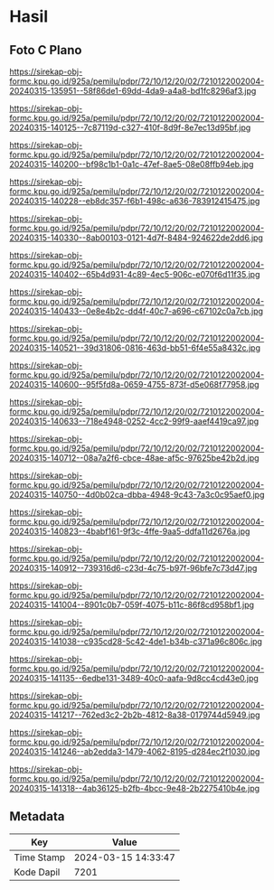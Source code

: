 # Hasil

## Foto C Plano

https://sirekap-obj-formc.kpu.go.id/925a/pemilu/pdpr/72/10/12/20/02/7210122002004-20240315-135951--58f86de1-69dd-4da9-a4a8-bd1fc8296af3.jpg

https://sirekap-obj-formc.kpu.go.id/925a/pemilu/pdpr/72/10/12/20/02/7210122002004-20240315-140125--7c87119d-c327-410f-8d9f-8e7ec13d95bf.jpg

https://sirekap-obj-formc.kpu.go.id/925a/pemilu/pdpr/72/10/12/20/02/7210122002004-20240315-140200--bf98c1b1-0a1c-47ef-8ae5-08e08ffb94eb.jpg

https://sirekap-obj-formc.kpu.go.id/925a/pemilu/pdpr/72/10/12/20/02/7210122002004-20240315-140228--eb8dc357-f6b1-498c-a636-783912415475.jpg

https://sirekap-obj-formc.kpu.go.id/925a/pemilu/pdpr/72/10/12/20/02/7210122002004-20240315-140330--8ab00103-0121-4d7f-8484-924622de2dd6.jpg

https://sirekap-obj-formc.kpu.go.id/925a/pemilu/pdpr/72/10/12/20/02/7210122002004-20240315-140402--65b4d931-4c89-4ec5-906c-e070f6d11f35.jpg

https://sirekap-obj-formc.kpu.go.id/925a/pemilu/pdpr/72/10/12/20/02/7210122002004-20240315-140433--0e8e4b2c-dd4f-40c7-a696-c67102c0a7cb.jpg

https://sirekap-obj-formc.kpu.go.id/925a/pemilu/pdpr/72/10/12/20/02/7210122002004-20240315-140521--39d31806-0816-463d-bb51-6f4e55a8432c.jpg

https://sirekap-obj-formc.kpu.go.id/925a/pemilu/pdpr/72/10/12/20/02/7210122002004-20240315-140600--95f5fd8a-0659-4755-873f-d5e068f77958.jpg

https://sirekap-obj-formc.kpu.go.id/925a/pemilu/pdpr/72/10/12/20/02/7210122002004-20240315-140633--718e4948-0252-4cc2-99f9-aaef4419ca97.jpg

https://sirekap-obj-formc.kpu.go.id/925a/pemilu/pdpr/72/10/12/20/02/7210122002004-20240315-140712--08a7a2f6-cbce-48ae-af5c-97625be42b2d.jpg

https://sirekap-obj-formc.kpu.go.id/925a/pemilu/pdpr/72/10/12/20/02/7210122002004-20240315-140750--4d0b02ca-dbba-4948-9c43-7a3c0c95aef0.jpg

https://sirekap-obj-formc.kpu.go.id/925a/pemilu/pdpr/72/10/12/20/02/7210122002004-20240315-140823--4babf161-9f3c-4ffe-9aa5-ddfa11d2676a.jpg

https://sirekap-obj-formc.kpu.go.id/925a/pemilu/pdpr/72/10/12/20/02/7210122002004-20240315-140912--739316d6-c23d-4c75-b97f-96bfe7c73d47.jpg

https://sirekap-obj-formc.kpu.go.id/925a/pemilu/pdpr/72/10/12/20/02/7210122002004-20240315-141004--8901c0b7-059f-4075-b11c-86f8cd958bf1.jpg

https://sirekap-obj-formc.kpu.go.id/925a/pemilu/pdpr/72/10/12/20/02/7210122002004-20240315-141038--c935cd28-5c42-4de1-b34b-c371a96c806c.jpg

https://sirekap-obj-formc.kpu.go.id/925a/pemilu/pdpr/72/10/12/20/02/7210122002004-20240315-141135--6edbe131-3489-40c0-aafa-9d8cc4cd43e0.jpg

https://sirekap-obj-formc.kpu.go.id/925a/pemilu/pdpr/72/10/12/20/02/7210122002004-20240315-141217--762ed3c2-2b2b-4812-8a38-0179744d5949.jpg

https://sirekap-obj-formc.kpu.go.id/925a/pemilu/pdpr/72/10/12/20/02/7210122002004-20240315-141246--ab2edda3-1479-4062-8195-d284ec2f1030.jpg

https://sirekap-obj-formc.kpu.go.id/925a/pemilu/pdpr/72/10/12/20/02/7210122002004-20240315-141318--4ab36125-b2fb-4bcc-9e48-2b2275410b4e.jpg


## Metadata

| Key        | Value               |
| ---------- | ------------------- |
| Time Stamp | 2024-03-15 14:33:47 |
| Kode Dapil | 7201                |



